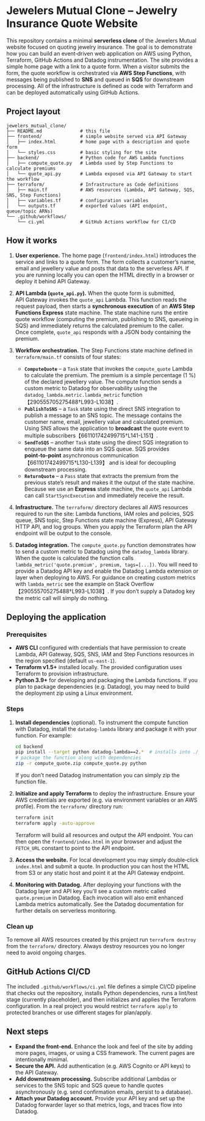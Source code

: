 # Jewelers Mutual Clone – Jewelry Insurance Quote Website

This repository contains a minimal **serverless clone** of the Jewelers Mutual website focused on quoting jewelry insurance.  The goal is to demonstrate how you can build an event‑driven web application on AWS using Python, Terraform, GitHub Actions and Datadog instrumentation.  The site provides a simple home page with a link to a quote form.  When a visitor submits the form, the quote workflow is orchestrated via **AWS Step Functions**, with messages being published to **SNS** and queued in **SQS** for downstream processing.  All of the infrastructure is defined as code with Terraform and can be deployed automatically using GitHub Actions.

## Project layout

```
jewelers_mutual_clone/
├── README.md              # this file
├── frontend/              # simple website served via API Gateway
│   ├── index.html         # home page with a description and quote form
│   └── styles.css         # basic styling for the site
├── backend/               # Python code for AWS Lambda functions
│   ├── compute_quote.py   # Lambda used by Step Functions to calculate premiums
│   └── quote_api.py       # Lambda exposed via API Gateway to start the workflow
├── terraform/             # Infrastructure as Code definitions
│   ├── main.tf            # AWS resources (Lambda, API Gateway, SQS, SNS, Step Functions)
│   ├── variables.tf       # configuration variables
│   └── outputs.tf         # exported values (API endpoint, queue/topic ARNs)
└── .github/workflows/
    └── ci.yml             # GitHub Actions workflow for CI/CD
```

## How it works

1. **User experience.** The home page (`frontend/index.html`) introduces the service and links to a quote form.  The form collects a customer’s name, email and jewellery value and posts that data to the serverless API.  If you are running locally you can open the HTML directly in a browser or deploy it behind API Gateway.

2. **API Lambda (`quote_api.py`).** When the quote form is submitted, API Gateway invokes the `quote_api` Lambda.  This function reads the request payload, then starts a **synchronous execution** of an **AWS Step Functions Express** state machine.  The state machine runs the entire quote workflow (computing the premium, publishing to SNS, queueing in SQS) and immediately returns the calculated premium to the caller.  Once complete, `quote_api` responds with a JSON body containing the premium.

3. **Workflow orchestration.**  The Step Functions state machine defined in `terraform/main.tf` consists of four states:

   * **`ComputeQuote`** – a `Task` state that invokes the `compute_quote` Lambda to calculate the premium.  The premium is a simple percentage (1 %) of the declared jewellery value.  The compute function sends a custom metric to Datadog for observability using the `datadog_lambda.metric.lambda_metric` function【290555705275488†L993-L1038】.
   * **`PublishToSNS`** – a `Task` state using the direct SNS integration to publish a message to an SNS topic.  The message contains the customer name, email, jewellery value and calculated premium.  Using SNS allows the application to **broadcast** the quote event to multiple subscribers【661101742499715†L141-L151】.
   * **`SendToSQS`** – another `Task` state using the direct SQS integration to enqueue the same data into an SQS queue.  SQS provides **point‑to‑point** asynchronous communication【661101742499715†L130-L139】 and is ideal for decoupling downstream processing.
   * **`ReturnQuote`** – a `Pass` state that extracts the premium from the previous state’s result and makes it the output of the state machine.  Because we use an **Express** state machine, the `quote_api` Lambda can call `StartSyncExecution` and immediately receive the result.

4. **Infrastructure.**  The `terraform/` directory declares all AWS resources required to run the site: Lambda functions, IAM roles and policies, SQS queue, SNS topic, Step Functions state machine (Express), API Gateway HTTP API, and log groups.  When you apply the Terraform plan the API endpoint will be output to the console.

5. **Datadog integration.**  The `compute_quote.py` function demonstrates how to send a custom metric to Datadog using the `datadog_lambda` library.  When the quote is calculated the function calls `lambda_metric('quote.premium', premium, tags=[...])`.  You will need to provide a Datadog API key and enable the Datadog Lambda extension or layer when deploying to AWS.  For guidance on creating custom metrics with `lambda_metric` see the example on Stack Overflow【290555705275488†L993-L1038】.  If you don’t supply a Datadog key the metric call will simply do nothing.

## Deploying the application

### Prerequisites

* **AWS CLI** configured with credentials that have permission to create Lambda, API Gateway, SQS, SNS, IAM and Step Functions resources in the region specified (default `us-east-1`).
* **Terraform v1.5+** installed locally.  The provided configuration uses Terraform to provision infrastructure.
* **Python 3.9+** for developing and packaging the Lambda functions.  If you plan to package dependencies (e.g. Datadog), you may need to build the deployment zip using a Linux environment.

### Steps

1. **Install dependencies** (optional).  To instrument the compute function with Datadog, install the `datadog-lambda` library and package it with your function.  For example:

   ```bash
   cd backend
   pip install --target python datadog-lambda==2.*  # installs into ./python
   # package the function along with dependencies
   zip -r compute_quote.zip compute_quote.py python
   ```

   If you don’t need Datadog instrumentation you can simply zip the function file.

2. **Initialize and apply Terraform** to deploy the infrastructure.  Ensure your AWS credentials are exported (e.g. via environment variables or an AWS profile).  From the `terraform/` directory run:

   ```bash
   terraform init
   terraform apply -auto-approve
   ```

   Terraform will build all resources and output the API endpoint.  You can then open the `frontend/index.html` in your browser and adjust the `FETCH_URL` constant to point to the API endpoint.

3. **Access the website.**  For local development you may simply double‑click `index.html` and submit a quote.  In production you can host the HTML from S3 or any static host and point it at the API Gateway endpoint.

4. **Monitoring with Datadog.**  After deploying your functions with the Datadog layer and API key you’ll see a custom metric called `quote.premium` in Datadog.  Each invocation will also emit enhanced Lambda metrics automatically.  See the Datadog documentation for further details on serverless monitoring.

### Clean up

To remove all AWS resources created by this project run `terraform destroy` from the `terraform/` directory.  Always destroy resources you no longer need to avoid ongoing charges.

## GitHub Actions CI/CD

The included `.github/workflows/ci.yml` file defines a simple CI/CD pipeline that checks out the repository, installs Python dependencies, runs a lint/test stage (currently placeholder), and then initializes and applies the Terraform configuration.  In a real project you would restrict `terraform apply` to protected branches or use different stages for plan/apply.

## Next steps

* **Expand the front‑end.**  Enhance the look and feel of the site by adding more pages, images, or using a CSS framework.  The current pages are intentionally minimal.
* **Secure the API.**  Add authentication (e.g. AWS Cognito or API keys) to the API Gateway.
* **Add downstream processing.**  Subscribe additional Lambdas or services to the SNS topic and SQS queue to handle quotes asynchronously (e.g. send confirmation emails, persist to a database).
* **Attach your Datadog account.**  Provide your API key and set up the Datadog forwarder layer so that metrics, logs, and traces flow into Datadog.
